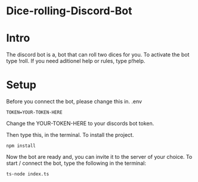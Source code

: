 # Dice-rolling-Discord-Bot


# Intro

The discord bot is a, bot that can roll two dices for you. To activate the bot type !roll. If you need aditionel help or rules, type p!help.


# Setup

Before you connect the bot, please change this
in. 
.env
```
TOKEN=YOUR-TOKEN-HERE
```
Change the YOUR-TOKEN-HERE to your discords bot token.


Then type this, in the terminal. To install the project.

```
npm install
```

Now the bot are ready and, you can invite it to the server of your choice.
To start / connect the bot, type the following in the terminal:

```
ts-node index.ts
```
